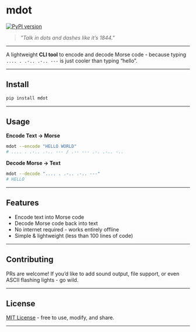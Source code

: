 # mdot

[![PyPI version](https://img.shields.io/pypi/v/mdot.svg)](https://pypi.org/project/mdot/)

> *"Talk in dots and dashes like it’s 1844."*  
---

A lightweight **CLI tool** to encode and decode Morse code - because typing `.... . .-.. .-.. ---` is just cooler than typing “hello”.  

---

## Install

```bash
pip install mdot
````

---

## Usage

**Encode Text → Morse**

```bash
mdot --encode "HELLO WORLD"
# .... . .-.. .-.. --- / .-- --- .-. .-.. -..
```

**Decode Morse → Text**

```bash
mdot --decode ".... . .-.. .-.. ---"
# HELLO
```

---

## Features

* Encode text into Morse code
* Decode Morse code back into text
* No internet required - works entirely offline
* Simple & lightweight (less than 100 lines of code)

---

## Contributing

PRs are welcome!
If you’d like to add sound output, file support, or even ASCII flashing lights - go wild.

---

## License

[MIT License](LICENSE) - free to use, modify, and share.

---
